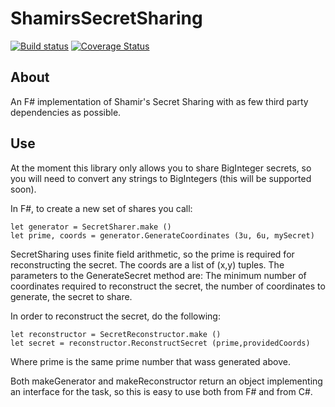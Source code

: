 # ShamirsSecretSharing

[![Build status](https://ci.appveyor.com/api/projects/status/uow4jkvbkm9s6rk3?svg=true)](https://ci.appveyor.com/project/JackMatusiewicz/ShamirsSecretSharing)
[![Coverage Status](https://coveralls.io/repos/github/JackMatusiewicz/ShamirsSecretSharing/badge.svg?branch=master)](https://coveralls.io/github/JackMatusiewicz/ShamirsSecretSharing?branch=master)

About
-----
An F# implementation of Shamir's Secret Sharing with as few third party dependencies as possible.

Use
-----
At the moment this library only allows you to share BigInteger secrets, so you will need to convert any strings to BigIntegers (this will be supported soon).

In F#, to create a new set of shares you call:
```
let generator = SecretSharer.make ()
let prime, coords = generator.GenerateCoordinates (3u, 6u, mySecret)
```

SecretSharing uses finite field arithmetic, so the prime is required for reconstructing the secret. The coords are a list of (x,y) tuples. The parameters to the GenerateSecret method are: The minimum number of coordinates required to reconstruct the secret, the number of coordinates to generate, the secret to share.

In order to reconstruct the secret, do the following:
```
let reconstructor = SecretReconstructor.make ()
let secret = reconstructor.ReconstructSecret (prime,providedCoords)
```
Where prime is the same prime number that wass generated above.

Both makeGenerator and makeReconstructor return an object implementing an interface for the task, so this is easy to use both from F# and from C#.
